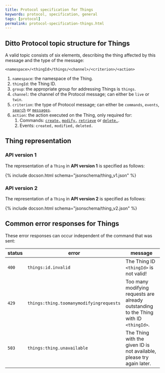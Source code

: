```yaml
---
title: Protocol specification for Things
keywords: protocol, specification, general
tags: [protocol]
permalink: protocol-specification-things.html
---
```



## Ditto Protocol topic structure for Things

A valid topic consists of six elements, describing the thing affected by this message and the type of the message:

```
<namespace>/<thingId>/things/<channel>/<criterion>/<action>
```

1. `namespace`: the namespace of the Thing.
2. `thingId`: the Thing ID.
3. `group`: the appropriate group for addressing Things is `things`. 
4. `channel`: the channel of the Protocol message; can either be `live` or `twin`.
5. `criterion`: the type of Protocol message; can either be `commands`, `events`, 
   [`search`](protocol-specification-things-search.html) or [`messages`](protocol-specification-things-messages.html).
6. `action`: the action executed on the Thing, only required for:
    1. Commands: [`create,`](protocol-specification-things-create.html)
       [`modify,`](protocol-specification-things-modify.html)
       [`retrieve`](protocol-specification-things-retrieve.html) or
       [`delete.`](protocol-specification-things-delete.html).
    2. Events: `created,` `modified,` `deleted.`


## Thing representation

### API version 1

The representation of a `Thing` in **API version 1** is specified as follows:

{% include docson.html schema="jsonschema/thing_v1.json" %}

### API version 2

The representation of a `Thing` in **API version 2** is specified as follows:

{% include docson.html schema="jsonschema/thing_v2.json" %}


## Common error responses for Things

These error responses can occur independent of the command that was sent:

| status | error                   | message                   |
|--------|-------------------------|---------------------------|
| `400`  | `things:id.invalid`     | The Thing ID `<thingId>` is not valid! |
| `429`  | `things:thing.toomanymodifyingrequests	`     | Too many modifying requests are already outstanding to the Thing with ID `<thingId>`. |
| `503`  | `things:thing.unavailable` | The Thing with the given ID is not available, please try again later. |
